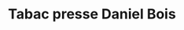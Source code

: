 ---
title: "Tabac presse Daniel Bois"
url: /macon/tabac-presse-daniel-bois/
shop: marchand de journaux
---
